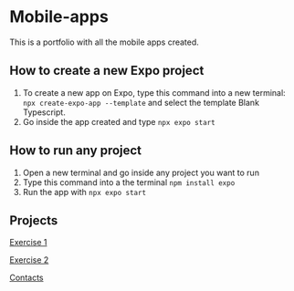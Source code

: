 # Mobile-apps

 This is a portfolio with all the mobile apps created.

## How to create a new Expo project

1. To create a new app on Expo, type this command into a new terminal: `npx create-expo-app --template` and select the template Blank Typescript.
2. Go inside the app created and type `npx expo start`

## How to run any project

1. Open a new terminal and go inside any project you want to run
2. Type this command into a the terminal `npm install expo`
3. Run the app with `npx expo start`

## Projects

[Exercise 1](Exercise_1.md)

[Exercise 2](Exercise_2.md)

[Contacts](Contacts.md)
